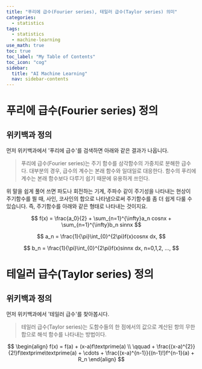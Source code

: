 ```yaml
---
title: "푸리에 급수(Fourier series), 테일러 급수(Taylor series) 의미" 
categories:
  - statistics
tags:
  - statistics
  - machine-learning
use_math: true
toc: true
toc_label: "My Table of Contents"
toc_icon: "cog"
sidebar:
  title: "AI Machine Learning"
  nav: sidebar-contents
---
```


# 푸리에 급수(Fourier series) 정의

## 위키백과 정의

먼저 위키백과에서 '푸리에 급수'를 검색하면 아래와 같은 결과가 나옵니다. 

> 푸리에 급수(Fourier series)는 주기 함수를 삼각함수의 가중치로 분해한 급수다. 
대부분의 경우, 급수의 계수는 본래 함수와 일대일로 대응한다. 
함수의 푸리에 계수는 본래 함수보다 다루기 쉽기 때문에 유용하게 쓰인다. 

위 말을 쉽게 풀어 쓰면 파도나 회전하는 기계, 주파수 같이 주기성을 나타내는 현상이 주기함수를 띌 때, 
사인, 코사인의 합으로 나타냄으로써 
주기함수를 좀 더 쉽게 다룰 수 있습니다. 즉, 주기함수를 아래와 같은 형태로 나타내는 것이지요.

$$ f(x) = \frac{a_0}{2} + \sum_{n=1}^{\infty}a_n cosnx + \sum_{n=1}^{\infty}b_n sinnx $$

$$ a_n = \frac{1}{\pi}\int_{0}^{2\pi}f(x)cosnx dx, $$

$$ b_n = \frac{1}{\pi}\int_{0}^{2\pi}f(x)sinnx dx, n=0,1,2, ..., $$


# 테일러 급수(Taylor series) 정의

## 위키백과 정의 

먼저 위키백과에서 '테일러 급수'를 찾아봅시다.

> 테일러 급수(Taylor series)는 도함수들의 한 점에서의 값으로 계산된 항의 무한합으로 해석 함수를 나타내는 방법이다. 

$$ 
\begin{align}
f(x) = f(a) + (x-a)f\textprime(a) \\
\qquad + \frac{(x-a)^{2}}{2!}f\textprime\textprime(a) + \cdots + \frac{(x-a)^{n-1}}{(n-1)!}f^{n-1}(a) + R_n 
\end{align}
$$
